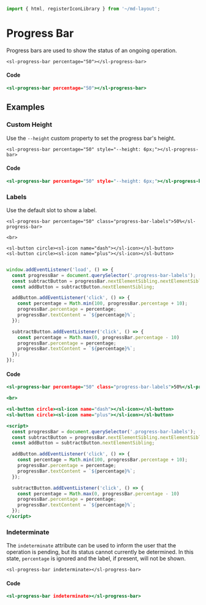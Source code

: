```js script
import { html, registerIconLibrary } from '~/md-layout';
```

# Progress Bar



Progress bars are used to show the status of an ongoing operation.


```html:html
<sl-progress-bar percentage="50"></sl-progress-bar>
```

#### Code

```htm
<sl-progress-bar percentage="50"></sl-progress-bar>
```

## Examples

### Custom Height

Use the `--height` custom property to set the progress bar's height.


```html:html
<sl-progress-bar percentage="50" style="--height: 6px;"></sl-progress-bar>
```

#### Code

```htm
<sl-progress-bar percentage="50" style="--height: 6px;"></sl-progress-bar>
```

### Labels

Use the default slot to show a label.


```html:html
<sl-progress-bar percentage="50" class="progress-bar-labels">50%</sl-progress-bar>

<br>

<sl-button circle><sl-icon name="dash"></sl-icon></sl-button>
<sl-button circle><sl-icon name="plus"></sl-icon></sl-button>


```
```js script
window.addEventListener('load', () => {
  const progressBar = document.querySelector('.progress-bar-labels');
  const subtractButton = progressBar.nextElementSibling.nextElementSibling;
  const addButton = subtractButton.nextElementSibling;

  addButton.addEventListener('click', () => {
    const percentage = Math.min(100, progressBar.percentage + 10);
    progressBar.percentage = percentage;
    progressBar.textContent = `${percentage}%`;
  });

  subtractButton.addEventListener('click', () => {
    const percentage = Math.max(0, progressBar.percentage - 10)
    progressBar.percentage = percentage;
    progressBar.textContent = `${percentage}%`;
  });
});
```
#### Code

```htm
<sl-progress-bar percentage="50" class="progress-bar-labels">50%</sl-progress-bar>

<br>

<sl-button circle><sl-icon name="dash"></sl-icon></sl-button>
<sl-button circle><sl-icon name="plus"></sl-icon></sl-button>

<script>
  const progressBar = document.querySelector('.progress-bar-labels');
  const subtractButton = progressBar.nextElementSibling.nextElementSibling;
  const addButton = subtractButton.nextElementSibling;

  addButton.addEventListener('click', () => {
    const percentage = Math.min(100, progressBar.percentage + 10);
    progressBar.percentage = percentage;
    progressBar.textContent = `${percentage}%`;
  });

  subtractButton.addEventListener('click', () => {
    const percentage = Math.max(0, progressBar.percentage - 10)
    progressBar.percentage = percentage;
    progressBar.textContent = `${percentage}%`;
  });
</script>
```

### Indeterminate

The `indeterminate` attribute can be used to inform the user that the operation is pending, but its status cannot currently be determined. In this state, `percentage` is ignored and the label, if present, will not be shown.


```html:html
<sl-progress-bar indeterminate></sl-progress-bar>
```

#### Code

```htm
<sl-progress-bar indeterminate></sl-progress-bar>
```



